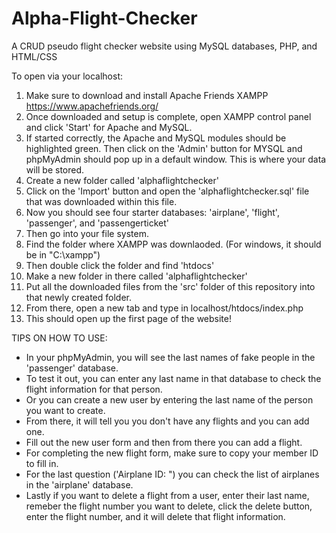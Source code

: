 # Alpha-Flight-Checker
A CRUD pseudo flight checker website using MySQL databases, PHP, and HTML/CSS

To open via your localhost:

1. Make sure to download and install Apache Friends XAMPP https://www.apachefriends.org/
2. Once downloaded and setup is complete, open XAMPP control panel and click 'Start' for Apache and MySQL.
3. If started correctly, the Apache and MySQL modules should be highlighted green. Then click on the 'Admin' button for MYSQL and phpMyAdmin should pop up in a default window. This is where your data will be stored.
4. Create a new folder called 'alphaflightchecker'
5. Click on the 'Import' button and open the 'alphaflightchecker.sql' file that was downloaded within this file.
6. Now you should see four starter databases: 'airplane', 'flight', 'passenger', and 'passengerticket'
7. Then go into your file system.
8. Find the folder where XAMPP was downlaoded. (For windows, it should be in "C:\xampp")
9. Then double click the folder and find 'htdocs'
10. Make a new folder in there called 'alphaflightchecker'
11. Put all the downloaded files from the 'src' folder of this repository into that newly created folder.
12. From there, open a new tab and type in localhost/htdocs/index.php
13. This should open up the first page of the website!




           
					 	
TIPS ON HOW TO USE:
- In your phpMyAdmin, you will see the last names of fake people in the 'passenger' database.
- To test it out, you can enter any last name in that database to check the flight information for that person.
- Or you can create a new user by entering the last name of the person you want to create.
- From there, it will tell you you don't have any flights and you can add one.
- Fill out the new user form and then from there you can add a flight.
- For completing the new flight form, make sure to copy your member ID to fill in.
- For the last question ('Airplane ID: ") you can check the list of airplanes in the 'airplane' database.
- Lastly if you want to delete a flight from a user, enter their last name, remeber the flight number you want to delete, click the delete button, enter the flight number, and it will delete that flight information.
